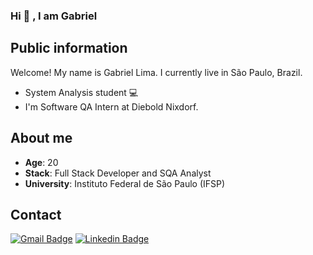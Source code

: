 ### Hi 👋 , I am Gabriel

## Public information

Welcome! My name is Gabriel Lima. 
I currently live in São Paulo, Brazil. 

- System Analysis student 💻 
- I'm Software QA Intern at Diebold Nixdorf.


## About me

* **Age**: 20
* **Stack**: Full Stack Developer and SQA Analyst
* **University**: Instituto Federal de São Paulo (IFSP)


## Contact

[![Gmail Badge](https://img.shields.io/badge/-Gmail-c14438?style=flat-square&logo=Gmail&logoColor=white&link=mailto:gabriells801@gmail.com)](mailto:gabriells801@gmail.com) [![Linkedin Badge](https://img.shields.io/badge/-LinkedIn-blue?style=flat-square&logo=Linkedin&logoColor=white&link=link_do_seu_perfil_no_linkedin)](https://www.linkedin.com/in/gabriel-lsoares/)

